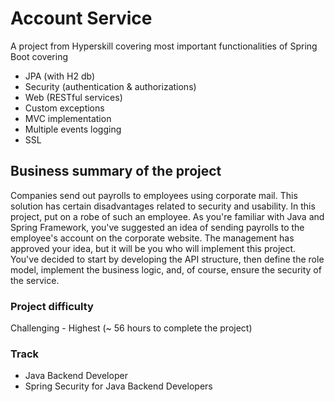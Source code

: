 # Account Service

A project from Hyperskill covering most important functionalities of Spring Boot covering
* JPA (with H2 db)
* Security (authentication & authorizations)
* Web (RESTful services)
* Custom exceptions
* MVC implementation
* Multiple events logging
* SSL

## Business summary of the project

Companies send out payrolls to employees using corporate mail. This solution has certain disadvantages related to security and usability. In this project, put on a robe of such an employee. As you're familiar with Java and Spring Framework, you've suggested an idea of sending payrolls to the employee's account on the corporate website. The management has approved your idea, but it will be you who will implement this project. You've decided to start by developing the API structure, then define the role model, implement the business logic, and, of course, ensure the security of the service.

### Project difficulty

Challenging - Highest (~ 56 hours to complete the project)

### Track

* Java Backend Developer
* Spring Security for Java Backend Developers